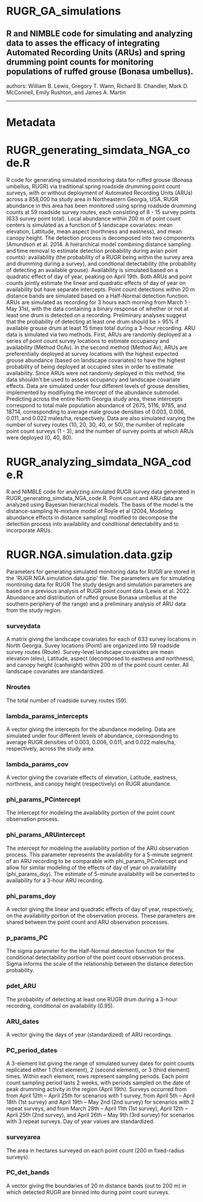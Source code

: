 # RUGR_GA_simulations
R and NIMBLE code for simulating and analyzing data to asses the efficacy of integrating Automated Recording Units (ARUs) and spring drumming point counts for monitoring populations of ruffed grouse (Bonasa umbellus).
----
authors: William B. Lewis, Gregory T. Wann, Richard B. Chandler, Mark D. McConnell, Emily Rushton, and James A. Martin


---

# Metadata

# RUGR_generating_simdata_NGA_code.R

R code for generating simulated monitoring data for ruffed grouse (Bonasa umbellus, RUGR) via traditional spring roadside drumming point count surveys, with or without deployment of Automated Recording Units (ARUs) across a 858,000 ha study area in Northeastern Georgia, USA. RUGR abundance in this area has been monitored using spring roadside drumming counts at 59 roadside survey routes, each consisting of 8 - 15 survey points (633 survey point total). Local abundance within 200 m of point count centers is simulated as a function of 5 landscape covariates: mean elevation, Lattitude, mean aspect (northness and eastness), and mean canopy height. The detection process is decomposed into two components (Amundson et al. 2014. A hierarchical model combining distance sampling and time removal to estimate detection probability during avian point counts): availability (the probability of a RUGR being within the survey area and drumming during a survey), and condtional detectability (the probability of detecting an available grouse). Availability is simulated based on a quadratic effect of day of year, peaking on April 19th. Both ARUs and point counts jointly estimate the linear and quadratic effects of day of year on availability but have separate intercepts. Point count detections within 20 m distance bands are simulated based on a Half-Normal detection function. ARUs are simulated as recording for 3 hours each morning from March 1 - May 31st, with the data containing a binary response of whether or not at least one drum is detected on a recording. Preliminary analyses suggest that the probability of detecting at least one drum should be > 95% if available grouse drum at least 15 times total during a 3-hour recording. ARU data is simulated via two methods. First, ARUs are randomly deployed at a series of point count survey locations to estimate occupancy and availability (Method OcAv). In the second method (Method Av), ARUs are preferentially deployed at survey locations with the highest expected grouse abundance (based on landscape covariates) to have the highest probability of being deployed at occupied sites in order to estimate availability. Since ARUs were not randomly deployed in this method, the data shouldn't be used to assess occupancy and landscape covariate effects. Data are simulated under four different levels of grouse densities, implemented by modifiying the intercept of the abundance submodel. Predicting across the entire North Georgia study area, these intercepts correspond to total male population abundance of 2675, 5116, 9785, and 18714, corresponding to average male grouse densities of 0.003, 0.006, 0.011, and 0.022 males/ha, respectively. Data are also simulated varying the number of survey routes (10, 20, 30, 40, or 50), the number of replicate point count surveys (1 - 3), and the number of survey points at which ARUs were deployed (0, 40, 80).

# RUGR_analyzing_simdata_NGA_code.R

R and NIMBLE code for analyzing simulated RUGR survey data generated in RUGR_generating_simdata_NGA_code.R. Point count and ARU data are analyzed using Bayesian hierarchical models. The basis of the model is the distance-sampling N-mixture model of Royle et al (2004, Modeling abundance effects in distance sampling) modified to decompose the detection process into availability and conditional detectability and to incorporate ARUs.

# RUGR.NGA.simulation.data.gzip

Parameters for generating simulated monitoring data for RUGR are stored in the 'RUGR.NGA.simulation.data.gzip' file. The parameters are for simulating montiroing data for RUGR  The study design and simulation parameters are based on a previous analysis of RUGR point count data (Lewis et al. 2022. Abundance and distribution of ruffed grouse Bonasa umbellus at the southern periphery of the range) and a preliminary analysis of ARU data from the study region.
### surveydata
A matrix giving the landscape covariates for each of 633 survey locations in North Georgia. Suvey locations (Point) are organized into 59 roadside survey routes (Route). Survey-level landscape covariates are mean elevation (elev), Latitude, aspect (decomposed to eastness and northness), and canopy height (canheight) within 200 m of the point count center. All landscape covariates are standardized.
### Nroutes
The total number of roadside survey routes (59).
### lambda_params_intercepts
A vector giving the intercepts for the abundance modeling. Data are simulated under four different levels of abundance, corresponding to average RUGR densities of 0.003, 0.006, 0.011, and 0.022 males/ha, respectively, across the study area.
### lambda_params_cov
A vector giving the covariate effects of elevation, Latitude, eastness, northness, and canopy height (respectively) on RUGR abundance.
### phi_params_PCintercept
The intercept for modeling the availability portion of the point count observation process.
### phi_params_ARUintercept
The intercept for modeling the availability portion of the ARU observation process. This parameter represents the availability for a 5-minute segment of an ARU recording to be comparable with phi_params_PCintercept and allow for similar modeling of the effects of day of year on availability (phi_params_doy). The estimate of 5-minute availability will be converted to availability for a 3-hour ARU recording.
### phi_params_doy
A vector giving the linear and quadratic effects of day of year, respectively, on the availability portion of the observation process. These parameters are shared between the point count and ARU observation processes.
### p_params_PC
The sigma parameter for the Half-Normal detection function for the conditional detectability portion of the point count observation process. Sigma informs the scale of the relationship between the distance detection probability.
### pdet_ARU
The probability of detecting at least one RUGR drum during a 3-hour recording, conditional on availability (0.95).
### ARU_dates
A vector giving the days of year (standardized) of ARU recordings.
### PC_period_dates
A 3-element list giving the range of simulated survey dates for point counts replicated either 1 (first element), 2 (second element), or 3 (third element) times. Within each element, rows represent sampling periods. Each point count sampling period lasts 2 weeks, with periods sampled on the date of peak drumming activity in the region (April 19th). Surveys occurred from from April 12th – April 25th for scenarios with 1 survey, from April 5th – April 18th (1st survey) and April 19th – May 2nd (2nd survey) for scenarios with 2 repeat surveys, and from March 28th – April 11th (1st survey), April 12th – April 25th (2nd survey), and April 26th – May 9th (3rd survey) for scenarios with 3 repeat surveys. Day of year values are standardized.
### surveyarea
The area in hectares surveyed on each point count (200 m fixed-radius surveys).
### PC_det_bands
A vector giving the boundaries of 20 m distance bands (out to 200 m) in which detected RUGR are binned into during point count surveys. 
